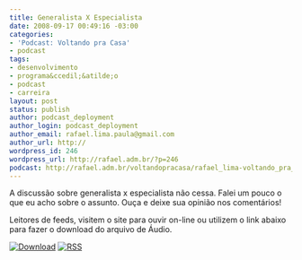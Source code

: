 ```yaml
---
title: Generalista X Especialista
date: 2008-09-17 00:49:16 -03:00
categories:
- 'Podcast: Voltando pra Casa'
- podcast
tags:
- desenvolvimento
- programa&ccedil;&atilde;o
- podcast
- carreira
layout: post
status: publish
author: podcast_deployment
author_login: podcast_deployment
author_email: rafael.lima.paula@gmail.com
author_url: http://
wordpress_id: 246
wordpress_url: http://rafael.adm.br/?p=246
podcast: http://rafael.adm.br/voltandopracasa/rafael_lima-voltando_pra_casa-0018.mp3
---
```


A discuss&atilde;o sobre generalista x especialista n&atilde;o cessa. Falei um pouco o que eu acho sobre o assunto. Ou&ccedil;a e deixe sua opini&atilde;o nos coment&aacute;rios!

Leitores de feeds, visitem o site para ouvir on-line ou utilizem o link abaixo para fazer o download do arquivo de &Aacute;udio.

<a class="noborder" href="http://rafael.adm.br/voltandopracasa/rafael_lima-voltando_pra_casa-0018.mp3" title="Download"><img src="http://rafael.adm.br/wp-content/themes/rafael_lima-rockinblue/images/download_green.gif" border="0" alt="Download" /></a> <a class="noborder" href="http://feeds.feedburner.com/rafael_lima_podcast" title="RSS"><img src="http://rafael.adm.br/wp-content/themes/rafael_lima-rockinblue/images/icn-feed-16x16.png" border="0" alt="RSS" /></a>

